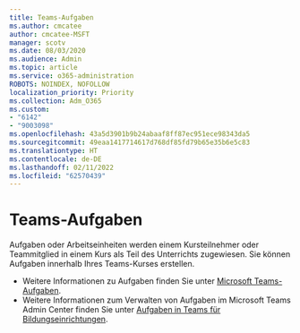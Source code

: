 ```yaml
---
title: Teams-Aufgaben
ms.author: cmcatee
author: cmcatee-MSFT
manager: scotv
ms.date: 08/03/2020
ms.audience: Admin
ms.topic: article
ms.service: o365-administration
ROBOTS: NOINDEX, NOFOLLOW
localization_priority: Priority
ms.collection: Adm_O365
ms.custom:
- "6142"
- "9003098"
ms.openlocfilehash: 43a5d3901b9b24abaaf8ff87ec951ece98343da5
ms.sourcegitcommit: 49eaa1417714617d768df85fd79b65e35b6e5c83
ms.translationtype: HT
ms.contentlocale: de-DE
ms.lasthandoff: 02/11/2022
ms.locfileid: "62570439"
---
```

# <a name="teams-assignments"></a>Teams-Aufgaben

Aufgaben oder Arbeitseinheiten werden einem Kursteilnehmer oder Teammitglied in einem Kurs als Teil des Unterrichts zugewiesen. Sie können Aufgaben innerhalb Ihres Teams-Kurses erstellen.

- Weitere Informationen zu Aufgaben finden Sie unter [Microsoft Teams-Aufgaben](https://support.microsoft.com/office/microsoft-teams-5aa4431a-8a3c-4aa5-87a6-b6401abea114#ID0EAABAAA=Assignments).
- Weitere Informationen zum Verwalten von Aufgaben im Microsoft Teams Admin Center finden Sie unter [Aufgaben in Teams für Bildungseinrichtungen](https://docs.microsoft.com/microsoftteams/expand-teams-across-your-org/assignments-in-teams).